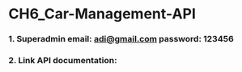 # CH6_Car-Management-API

### 1. Superadmin email: adi@gmail.com password: 123456
### 2. Link API documentation: 
